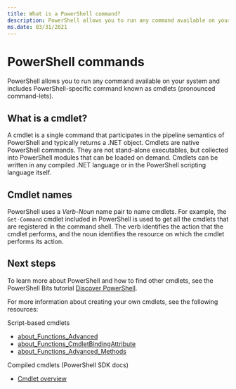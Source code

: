 ```yaml
---
title: What is a PowerShell command?
description: PowerShell allows you to run any command available on your system and includes PowerShell-specific command known as cmdlets.
ms.date: 03/31/2021
---
```

# PowerShell commands

PowerShell allows you to run any command available on your system and includes PowerShell-specific
command known as cmdlets (pronounced command-lets).

## What is a cmdlet?

A cmdlet is a single command that participates in the pipeline semantics of PowerShell and typically
returns a .NET object. Cmdlets are native PowerShell commands. They are not stand-alone executables,
but collected into PowerShell modules that can be loaded on demand. Cmdlets can be written in any
compiled .NET language or in the PowerShell scripting language itself.

## Cmdlet names

PowerShell uses a _Verb-Noun_ name pair to name cmdlets. For example, the `Get-Command` cmdlet
included in PowerShell is used to get all the cmdlets that are registered in the command shell. The
verb identifies the action that the cmdlet performs, and the noun identifies the resource on which
the cmdlet performs its action.

## Next steps

To learn more about PowerShell and how to find other cmdlets, see the PowerShell Bits tutorial
[Discover PowerShell](learn/tutorials/01-discover-powershell.md).

For more information about creating your own cmdlets, see the following resources:

Script-based cmdlets

- [about_Functions_Advanced](/powershell/module/microsoft.powershell.core/about/about_functions_advanced)
- [about_Functions_CmdletBindingAttribute](/powershell/module/microsoft.powershell.core/about/about_functions_cmdletbindingattribute)
- [about_Functions_Advanced_Methods](/powershell/module/microsoft.powershell.core/about/about_functions_advanced_methods)

Compiled cmdlets (PowerShell SDK docs)

- [Cmdlet overview](developer/cmdlet/cmdlet-overview.md)
